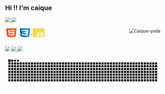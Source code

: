 ## Hi !! I'm caique
 <div>
  <a href="https://github.com/CaiqueMenezes">
  <img height="180em" src="https://github-readme-stats.vercel.app/api?username=CaiqueMenezes&show_icons=true&theme=gotham&include_all_commits=true&count_private=true"/>
  <img height="180em" src="https://github-readme-stats.vercel.app/api/top-langs/?username=CaiqueMenezes&layout=compact&langs_count=16&theme=gotham"/>
</div>
<div style="display: inline_block"><br>
  <img align="center" alt="Caique-HTML" height="30" width="40" src="https://raw.githubusercontent.com/devicons/devicon/master/icons/html5/html5-original.svg">
  <img align="center" alt="Caique-CSS" height="30" width="40" src="https://raw.githubusercontent.com/devicons/devicon/master/icons/css3/css3-original.svg">
   <img align="center" alt="Caique-Js" height="30" width="40" src="https://raw.githubusercontent.com/devicons/devicon/master/icons/javascript/javascript-plain.svg">
  <img align="right" alt="Caique-yoda" src="https://gif-avatars.com/img/150x150/yoda-1.gif">
</div>
  
  ##

<div> 
  <a href="https://www.instagram.com/caiquee18" target="_blank"><img src="https://img.shields.io/badge/-Instagram-%23E4405F?style=for-the-badge&logo=instagram&logoColor=white" target="_blank"></a>
  <a href = "mailto: caiquebrassarola@gmail.com"><img src="https://img.shields.io/badge/-Gmail-%23333?style=for-the-badge&logo=gmail&logoColor=white" target="_blank">     </a>
  <a href="https://www.linkedin.com/in/caiquemenezes18" target="_blank"><img src="https://img.shields.io/badge/-LinkedIn-%230077B5?style=for-the-badge&logo=linkedin&logoColor=white" target="_blank"></a> 

  ![Snake animation](https://github.com/CaiqueMenezes/CaiqueMenezes/blob/output/github-contribution-grid-snake.svg)
 
 </div>
